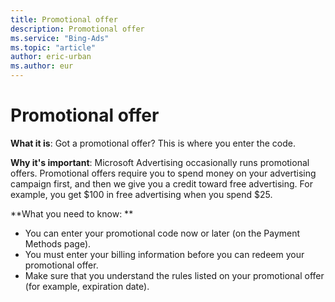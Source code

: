 ```yaml
---
title: Promotional offer
description: Promotional offer
ms.service: "Bing-Ads"
ms.topic: "article"
author: eric-urban
ms.author: eur
---
```


# Promotional offer

**What it is**: Got a promotional offer? This is where you enter the code.

**Why it's important**: Microsoft Advertising occasionally runs promotional offers. Promotional offers require you to spend money on your advertising campaign first, and then we give you a credit toward free advertising. For example, you get $100 in free advertising when you spend $25.

**What you need to know: **

- You can enter your promotional code now or later (on the Payment Methods page).
- You must enter your billing information before you can redeem your promotional offer.
- Make sure that you understand the rules listed on your promotional offer (for example, expiration date).


